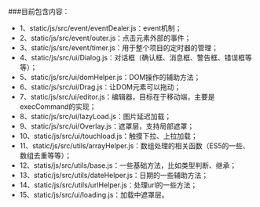 ###目前包含内容：

- 1、static/js/src/event/eventDealer.js：event机制；
- 2、static/js/src/event/outer.js：点击元素外部的事件；
- 3、static/js/src/event/timer.js：用于整个项目的定时器的管理；
- 4、static/js/src/ui/Dialog.js：对话框（确认框、消息框、警告框、错误框等等）；
- 5、static/js/src/ui/domHelper.js：DOM操作的辅助方法；
- 6、static/js/src/ui/Drag.js：让DOM元素可以拖动；
- 7、static/js/src/ui/editor.js：编辑器，目标在于移动端，主要是execCommand的实现；
- 8、static/js/src/ui/lazyLoad.js：图片延迟加载；
- 9、static/js/src/ui/Overlay.js：遮罩层，支持局部遮罩；
- 10、static/js/src/ui/touchload.js：触摸下拉、上拉加载；
- 11、static/js/src/utils/arrayHelper.js：数组处理的相关函数（ES5的一些、数组去重等等）；
- 12、statis/js/src/utils/base.js：一些基础方法，比如类型判断、继承；
- 13、static/js/src/utils/dateHelper.js：日期的一些辅助方法；
- 14、static/js/src/utils/urlHelper.js：处理url的一些方法；
- 15、static/js/src/ui/loading.js：加载中遮罩层。
